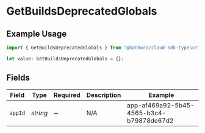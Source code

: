 # GetBuildsDeprecatedGlobals

## Example Usage

```typescript
import { GetBuildsDeprecatedGlobals } from "@hathora/cloud-sdk-typescript/models/operations";

let value: GetBuildsDeprecatedGlobals = {};
```

## Fields

| Field                                    | Type                                     | Required                                 | Description                              | Example                                  |
| ---------------------------------------- | ---------------------------------------- | ---------------------------------------- | ---------------------------------------- | ---------------------------------------- |
| `appId`                                  | *string*                                 | :heavy_minus_sign:                       | N/A                                      | app-af469a92-5b45-4565-b3c4-b79878de67d2 |